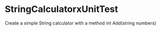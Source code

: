 # StringCalculatorxUnitTest
Create a simple String calculator with a method int Add(string numbers)
